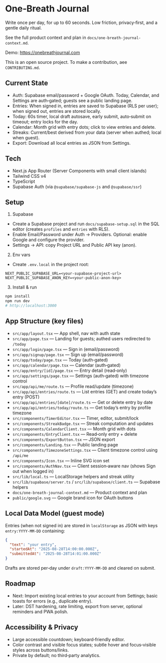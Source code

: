 # One‑Breath Journal

Write once per day, for up to 60 seconds. Low friction, privacy‑first, and a gentle daily ritual.

See the full product context and plan in `docs/one-breath-journal-context.md`.

Demo: https://onebreathjournal.com

This is an open source project. To make a contribution, aee `CONTRIBUTING.md`.

## Current State

- Auth: Supabase email/password + Google OAuth. Today, Calendar, and Settings are auth‑gated; guests see a public landing page.
- Entries: When signed in, entries are saved to Supabase (RLS per user); when signed out, entries are stored locally.
- Today: 60s timer, local draft autosave, early submit, auto‑submit on timeout; entry locks for the day.
- Calendar: Month grid with entry dots; click to view entries and delete.
- Streaks: Current/best derived from your data (server when authed; local when guest).
- Export: Download all local entries as JSON from Settings.

## Tech

- Next.js App Router (Server Components with small client islands)
- Tailwind CSS v4
- TypeScript
- Supabase Auth (via `@supabase/supabase-js` and `@supabase/ssr`)

## Setup

1. Supabase

- Create a Supabase project and run `docs/supabase-setup.sql` in the SQL editor (creates `profiles` and `entries` with RLS).
- Enable Email/Password under Auth → Providers. Optional: enable Google and configure the provider.
- Settings → API: copy Project URL and Public API key (anon).

2. Env vars

- Create `.env.local` in the project root:

```
NEXT_PUBLIC_SUPABASE_URL=<your-supabase-project-url>
NEXT_PUBLIC_SUPABASE_ANON_KEY=<your-public-anon-key>
```

3. Install & run

```bash
npm install
npm run dev
# http://localhost:3000
```

## App Structure (key files)

- `src/app/layout.tsx` — App shell, nav with auth state
- `src/app/page.tsx` — Landing for guests; authed users redirected to `/today`
- `src/app/login/page.tsx` — Sign in (email/password)
- `src/app/signup/page.tsx` — Sign up (email/password)
- `src/app/today/page.tsx` — Today (auth‑gated)
- `src/app/calendar/page.tsx` — Calendar (auth‑gated)
- `src/app/entry/[id]/page.tsx` — Entry detail (read‑only)
- `src/app/settings/page.tsx` — Settings (auth‑gated) with timezone control
- `src/app/api/me/route.ts` — Profile read/update (timezone)
- `src/app/api/entries/route.ts` — List entries (GET) and create today’s entry (POST)
- `src/app/api/entries/[date]/route.ts` — Get or delete entry by date
- `src/app/api/entries/today/route.ts` — Get today’s entry by profile timezone
- `src/components/TimerEditor.tsx` — Timer, editor, submit/lock
- `src/components/StreakBadge.tsx` — Streak computation and updates
- `src/components/CalendarClient.tsx` — Month grid with dots
- `src/components/EntryClient.tsx` — Read‑only entry + delete
- `src/components/ExportButton.tsx` — JSON export
- `src/components/Landing.tsx` — Public landing page
- `src/components/TimezoneSettings.tsx` — Client timezone control using `/api/me`
- `src/components/Icon.tsx` — Inline SVG icon set
- `src/components/AuthNav.tsx` — Client session‑aware nav (shows Sign out when logged in)
- `src/lib/local.ts` — LocalStorage helpers and streak utility
- `src/lib/supabase/server.ts` / `src/lib/supabase/client.ts` — Supabase helpers
- `docs/one-breath-journal-context.md` — Product context and plan
- `public/google.svg` — Google brand icon for OAuth buttons

## Local Data Model (guest mode)

Entries (when not signed in) are stored in `localStorage` as JSON with keys `entry:YYYY-MM-DD` containing:

```json
{
  "text": "your entry",
  "startedAt": "2025-08-28T14:00:00.000Z",
  "submittedAt": "2025-08-28T14:01:00.000Z"
}
```

Drafts are stored per‑day under `draft:YYYY-MM-DD` and cleared on submit.

## Roadmap

- Next: Import existing local entries to your account from Settings; basic toasts for errors (e.g., duplicate entry).
- Later: DST hardening, rate limiting, export from server, optional reminders and PWA polish.

## Accessibility & Privacy

- Large accessible countdown; keyboard‑friendly editor.
- Color contrast and visible focus states; subtle hover and focus‑visible styles across buttons/links.
- Private by default; no third‑party analytics.
